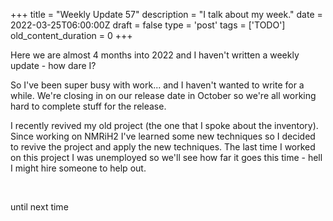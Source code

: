
+++
title = "Weekly Update 57"
description = "I talk about my week."
date = 2022-03-25T06:00:00Z
draft = false
type = 'post'
tags = ['TODO']
old_content_duration = 0
+++

<p>Here we are almost 4 months into 2022 and I haven't written a weekly update - how dare I?</p>
<p>So I've been super busy with work... and I haven't wanted to write for a while. We're closing in on our release date in October so we're all working hard to complete stuff for the release. </p>
<p>I recently revived my old project (the one that I spoke about the inventory). Since working on NMRiH2 I've learned some new techniques so I decided to revive the project and apply the new techniques. The last time I worked on this project I was unemployed so we'll see how far it goes this time - hell I might hire someone to help out.</p>
<p>&nbsp;</p>
<p>until next time</p>
    